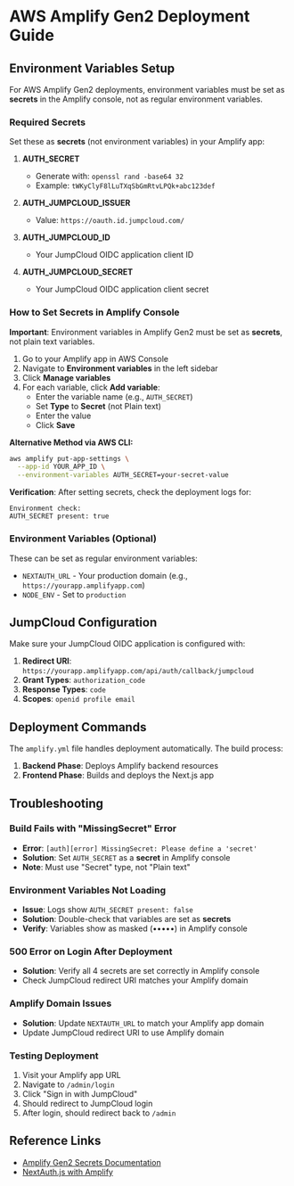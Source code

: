 # AWS Amplify Gen2 Deployment Guide

## Environment Variables Setup

For AWS Amplify Gen2 deployments, environment variables must be set as **secrets** in the Amplify console, not as regular environment variables.

### Required Secrets

Set these as **secrets** (not environment variables) in your Amplify app:

1. **AUTH_SECRET**
   - Generate with: `openssl rand -base64 32`
   - Example: `tWKyClyF8lLuTXqSbGmRtvLPQk+abc123def`

2. **AUTH_JUMPCLOUD_ISSUER** 
   - Value: `https://oauth.id.jumpcloud.com/`

3. **AUTH_JUMPCLOUD_ID**
   - Your JumpCloud OIDC application client ID

4. **AUTH_JUMPCLOUD_SECRET**
   - Your JumpCloud OIDC application client secret

### How to Set Secrets in Amplify Console

**Important**: Environment variables in Amplify Gen2 must be set as **secrets**, not plain text variables.

1. Go to your Amplify app in AWS Console
2. Navigate to **Environment variables** in the left sidebar  
3. Click **Manage variables**
4. For each variable, click **Add variable**:
   - Enter the variable name (e.g., `AUTH_SECRET`)
   - Set **Type** to **Secret** (not Plain text) 
   - Enter the value
   - Click **Save**

**Alternative Method via AWS CLI:**
```bash
aws amplify put-app-settings \
  --app-id YOUR_APP_ID \
  --environment-variables AUTH_SECRET=your-secret-value
```

**Verification**: After setting secrets, check the deployment logs for:
```
Environment check:
AUTH_SECRET present: true
```

### Environment Variables (Optional)

These can be set as regular environment variables:

- `NEXTAUTH_URL` - Your production domain (e.g., `https://yourapp.amplifyapp.com`)
- `NODE_ENV` - Set to `production`

## JumpCloud Configuration

Make sure your JumpCloud OIDC application is configured with:

1. **Redirect URI**: `https://yourapp.amplifyapp.com/api/auth/callback/jumpcloud`
2. **Grant Types**: `authorization_code`
3. **Response Types**: `code` 
4. **Scopes**: `openid profile email`

## Deployment Commands

The `amplify.yml` file handles deployment automatically. The build process:

1. **Backend Phase**: Deploys Amplify backend resources
2. **Frontend Phase**: Builds and deploys the Next.js app

## Troubleshooting

### Build Fails with "MissingSecret" Error
- **Error**: `[auth][error] MissingSecret: Please define a 'secret'`
- **Solution**: Set `AUTH_SECRET` as a **secret** in Amplify console
- **Note**: Must use "Secret" type, not "Plain text"

### Environment Variables Not Loading
- **Issue**: Logs show `AUTH_SECRET present: false`
- **Solution**: Double-check that variables are set as **secrets**
- **Verify**: Variables show as masked (•••••) in Amplify console

### 500 Error on Login After Deployment  
- **Solution**: Verify all 4 secrets are set correctly in Amplify console
- Check JumpCloud redirect URI matches your Amplify domain

### Amplify Domain Issues
- **Solution**: Update `NEXTAUTH_URL` to match your Amplify app domain
- Update JumpCloud redirect URI to use Amplify domain

### Testing Deployment
1. Visit your Amplify app URL
2. Navigate to `/admin/login` 
3. Click "Sign in with JumpCloud"
4. Should redirect to JumpCloud login
5. After login, should redirect back to `/admin`

## Reference Links
- [Amplify Gen2 Secrets Documentation](https://docs.amplify.aws/react/deploy-and-host/fullstack-branching/secrets-and-vars/)
- [NextAuth.js with Amplify](https://next-auth.js.org/deployment#amplify)